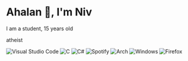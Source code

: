 <h1 align="left">Ahalan 👋, I'm Niv</h1>

I am a student, 15 years old

atheist

![Visual Studio Code](https://img.shields.io/badge/Visual%20Studio%20Code-0078d7.svg?style=for-the-badge&logo=visual-studio-code&logoColor=white)
![C](https://img.shields.io/badge/c-%2300599C.svg?style=for-the-badge&logo=c&logoColor=white)
![C#](https://img.shields.io/badge/c%23-%23239120.svg?style=for-the-badge&logo=csharp&logoColor=white)
![Spotify](https://img.shields.io/badge/Spotify-1ED760?style=for-the-badge&logo=spotify&logoColor=white)
![Arch](https://img.shields.io/badge/Arch%20Linux-1793D1?logo=arch-linux&logoColor=fff&style=for-the-badge)
![Windows](https://img.shields.io/badge/Windows-0078D6?style=for-the-badge&logo=windows&logoColor=white)
![Firefox](https://img.shields.io/badge/Firefox-FF7139?style=for-the-badge&logo=Firefox&logoColor=white)
